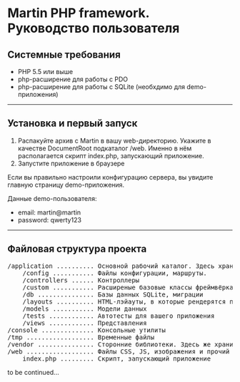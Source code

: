 Martin PHP framework. Руководство пользователя
==============================================

<a name=a-1></a>

Системные требования
--------------------

* PHP 5.5 или выше
* php-расширение для работы с PDO
* php-расширение для работы с SQLite (необхдимо для demo-приложения)

---

<a name=a-2></a>

Установка и первый запуск
-------------------------

1. Распакуйте архив с Martin в вашу web-директорию. Укажите в качестве DocumentRoot подкаталог /web. Именно
в нём располагается скрипт index.php, запускающий приложение.
2. Запустите приложение в браузере

Если вы правильно настроили конфигурацию сервера, вы увидите главную страницу demo-приложения.

Данные demo-пользователя:

* email: martin@martin
* password: qwerty123

---

<a name=a-3></a>

Файловая структура проекта
--------------------------

<pre>
/application .......... Основной рабочий каталог. Здесь хранятся основные файлы приложения
    /config ........... Файлы конфигурации, маршруты.
    /controllers ...... Контроллеры
    /custom ........... Расширеные базовые классы фреймвёрка
    /db ............... Базы данных SQLite, миграции
    /layouts .......... HTML-лэйауты, в которые рендерятся представления
    /models ........... Модели данных
    /tests ............ Автотесты для вашего приложения
    /views ............ Представления
/console .............. Консольные утилиты
/tmp .................. Временные файлы
/vendor ............... Сторонние библиотеки. Здесь же хранится сам Martin
/web .................. Файлы CSS, JS, изображения и прочий медиа-контент
    index.php ......... Скрипт, запускающий приложение
</pre>

to be continued...



